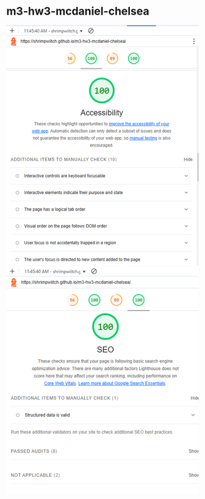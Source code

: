 # m3-hw3-mcdaniel-chelsea
 <img src="Images/McDaniel Accessibility Screenshot.png">
 <img src="Images/McDaniel SEO Screenshot.png">